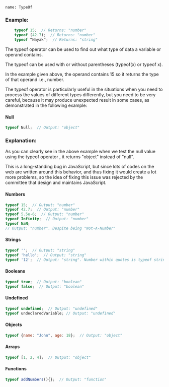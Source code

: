 ```ngMeta
name: TypeOf
```

### Example:

```javascript
    typeof 15;  // Returns: "number"
    typeof (42.7);  // Returns: "number"
    typeof “Nayak”;  // Returns: "string"
```

The typeof operator can be used to find out what type of data a variable or operand contains. 

The typeof can be used with or without parentheses (typeof(x) or typeof x). 

In the example given above, the operand contains 15 so it returns the type of that operand i.e., number.

The typeof operator is particularly useful in the situations when you need to process the values of different types differently, but you need to be very careful, because it may produce unexpected result in some cases, as demonstrated in the following example:

#### Null

```javascript
typeof Null;  // Output: "object"
```

### Explanation:

As you can clearly see in the above example when we test the null value using the typeof operator , it returns "object" instead of "null".

This is a long-standing bug in JavaScript, but since lots of codes on the web are written around this behavior, and thus fixing it would create a lot more problems, so the idea of fixing this issue was rejected by the committee that design and maintains JavaScript.

#### Numbers
```javascript
typeof 15;  // Output: "number"
typeof 42.7;  // Output: "number"
typeof 5.5e-6;  // Output: "number"
typeof Infinity;  // Output: "number"
typeof NaN;  
// Output: "number". Despite being "Not-A-Number"
```
#### Strings
```javascript
typeof '';  // Output: "string"
typeof 'hello';  // Output: "string"
typeof '12';  // Output: "string". Number within quotes is typeof string
```
#### Booleans
```javascript
typeof true;  // Output: "boolean"
typeof false;  // Output: "boolean"
```
#### Undefined
```javascript
typeof undefined;  // Output: "undefined"
typeof undeclaredVariable; // Output: "undefined"
```
#### Objects
```javascript
typeof {name: "John", age: 18};  // Output: "object"
```
#### Arrays
```javascript
typeof [1, 2, 4];  // Output: "object"
```
#### Functions
```javascript
typeof addNumbers(){};  // Output: "function"
```